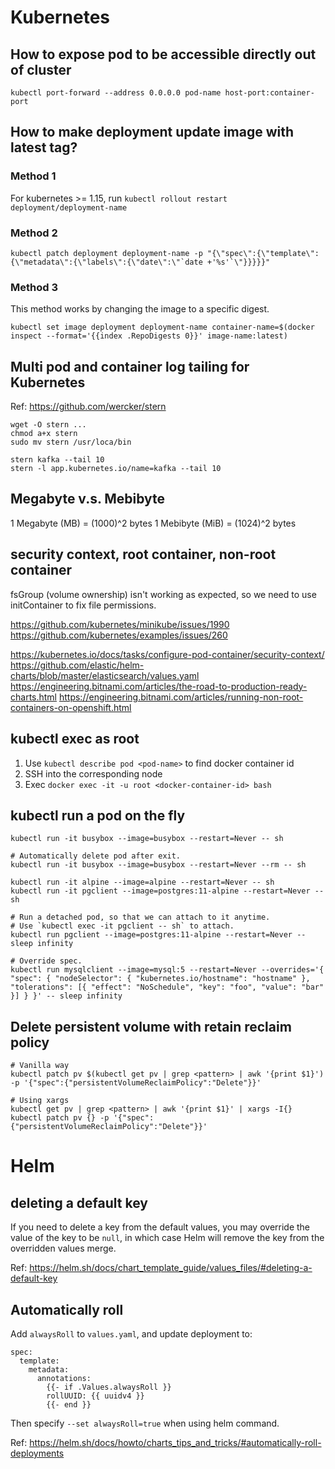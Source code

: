 # Kubernetes

## How to expose pod to be accessible directly out of cluster

```
kubectl port-forward --address 0.0.0.0 pod-name host-port:container-port
```

## How to make deployment update image with latest tag?

### Method 1

For kubernetes >= 1.15, run `kubectl rollout restart deployment/deployment-name`

### Method 2

```
kubectl patch deployment deployment-name -p "{\"spec\":{\"template\":{\"metadata\":{\"labels\":{\"date\":\"`date +'%s'`\"}}}}}"
```

### Method 3

This method works by changing the image to a specific digest.

```
kubectl set image deployment deployment-name container-name=$(docker inspect --format='{{index .RepoDigests 0}}' image-name:latest)
```

## Multi pod and container log tailing for Kubernetes

Ref: https://github.com/wercker/stern

```
wget -O stern ...
chmod a+x stern
sudo mv stern /usr/loca/bin

stern kafka --tail 10
stern -l app.kubernetes.io/name=kafka --tail 10
```

## Megabyte v.s. Mebibyte

1 Megabyte (MB)  = (1000)^2 bytes
1 Mebibyte (MiB) = (1024)^2 bytes

## security context, root container, non-root container

fsGroup (volume ownership) isn't working as expected, so we need to use initContainer to fix file permissions.

https://github.com/kubernetes/minikube/issues/1990
https://github.com/kubernetes/examples/issues/260

https://kubernetes.io/docs/tasks/configure-pod-container/security-context/
https://github.com/elastic/helm-charts/blob/master/elasticsearch/values.yaml
https://engineering.bitnami.com/articles/the-road-to-production-ready-charts.html
https://engineering.bitnami.com/articles/running-non-root-containers-on-openshift.html


## kubectl exec as root

1. Use `kubectl describe pod <pod-name>` to find docker container id
1. SSH into the corresponding node
1. Exec `docker exec -it -u root <docker-container-id> bash`

## kubectl run a pod on the fly

```
kubectl run -it busybox --image=busybox --restart=Never -- sh

# Automatically delete pod after exit.
kubectl run -it busybox --image=busybox --restart=Never --rm -- sh

kubectl run -it alpine --image=alpine --restart=Never -- sh
kubectl run -it pgclient --image=postgres:11-alpine --restart=Never -- sh

# Run a detached pod, so that we can attach to it anytime.
# Use `kubectl exec -it pgclient -- sh` to attach.
kubectl run pgclient --image=postgres:11-alpine --restart=Never -- sleep infinity

# Override spec.
kubectl run mysqlclient --image=mysql:5 --restart=Never --overrides='{ "spec": { "nodeSelector": { "kubernetes.io/hostname": "hostname" }, "tolerations": [{ "effect": "NoSchedule", "key": "foo", "value": "bar" }] } }' -- sleep infinity
```

## Delete persistent volume with retain reclaim policy

```
# Vanilla way
kubectl patch pv $(kubectl get pv | grep <pattern> | awk '{print $1}') -p '{"spec":{"persistentVolumeReclaimPolicy":"Delete"}}'

# Using xargs
kubectl get pv | grep <pattern> | awk '{print $1}' | xargs -I{} kubectl patch pv {} -p '{"spec":{"persistentVolumeReclaimPolicy":"Delete"}}'
```

# Helm

## deleting a default key

If you need to delete a key from the default values, you may override the value
of the key to be `null`, in which case Helm will remove the key from the overridden
values merge.

Ref: https://helm.sh/docs/chart_template_guide/values_files/#deleting-a-default-key

## Automatically roll

Add `alwaysRoll` to `values.yaml`, and update deployment to:

```
spec:
  template:
    metadata:
      annotations:
        {{- if .Values.alwaysRoll }}
        rollUUID: {{ uuidv4 }}
        {{- end }}
```

Then specify `--set alwaysRoll=true` when using helm command.

Ref: https://helm.sh/docs/howto/charts_tips_and_tricks/#automatically-roll-deployments
